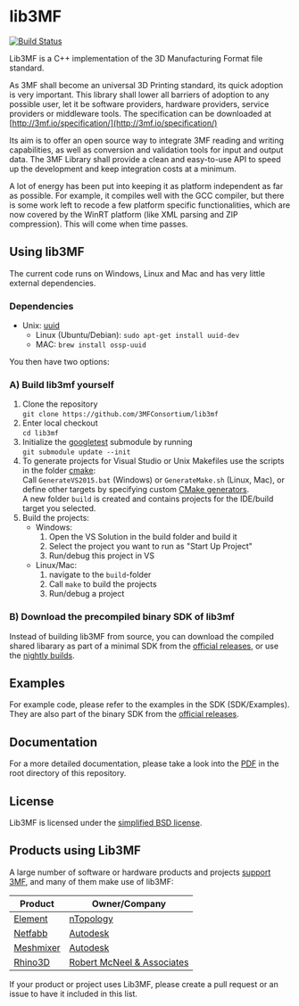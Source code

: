 # lib3MF
[![Build Status](https://travis-ci.org/3MFConsortium/lib3mf.svg?branch=master)](https://travis-ci.org/3MFConsortium/lib3mf)

Lib3MF is a C++ implementation of the 3D Manufacturing Format file standard.

As 3MF shall become an universal 3D Printing standard, its quick adoption is very important. 
This library shall lower all barriers of adoption to any possible user, let it be software 
providers, hardware providers, service providers or middleware tools.
The specification can be downloaded at
[http://3mf.io/specification/](http://3mf.io/specification/)

Its aim is to offer an open source way to integrate 3MF reading and writing capabilities, as well 
as conversion and validation tools for input and output data. The 3MF Library shall provide a 
clean and easy-to-use API to speed up the development and keep integration costs at a minimum.

A lot of energy has been put into keeping it as platform independent as far as possible. For
example, it compiles well with the GCC compiler, but there is some work left to recode a few
platform specific functionalities, which are now covered by the WinRT platform (like XML parsing
and ZIP compression). This will come when time passes.

## Using lib3MF
The current code runs on Windows, Linux and Mac and has very little external dependencies.

### Dependencies
* Unix: [uuid](https://linux.die.net/man/3/uuid)
    * Linux (Ubuntu/Debian): `sudo apt-get install uuid-dev`
    * MAC: `brew install ossp-uuid`

You then have two options:



### A) Build lib3mf yourself
1. Clone the repository\
`git clone https://github.com/3MFConsortium/lib3mf`
2. Enter local checkout\
`cd lib3mf`
3. Initialize the [googletest](https://github.com/google/googletest) submodule by running\
`git submodule update --init`
4. To generate projects for Visual Studio or Unix Makefiles use the scripts in the folder [cmake](cmake):\
Call `GenerateVS2015.bat` (Windows) or `GenerateMake.sh` (Linux, Mac), or
define other targets by specifying custom [CMake generators](https://cmake.org/cmake/help/v3.0/manual/cmake-generators.7.html).\
A new folder `build` is created and contains projects for the IDE/build target you selected.
5. Build the projects:
    * Windows:
      1. Open the VS Solution in the build folder and build it
      2. Select the project you want to run as "Start Up Project"
      3. Run/debug this project in VS
    * Linux/Mac:
      1. navigate to the `build`-folder 
      2. Call `make` to build the projects
      3. Run/debug a project 

### B) Download the precompiled binary SDK of lib3mf
Instead of building lib3MF from source, you can download the compiled shared libarary as part of a minimal SDK from the [official releases](https://github.com/3MFConsortium/lib3mf/releases),
or use the [nightly builds](https://github.com/3MFConsortium/lib3mf-binaries).

## Examples 
For example code, please refer to the examples in the SDK (SDK/Examples). They are also part of the binary SDK from the [official releases](https://github.com/3MFConsortium/lib3mf/releases).

## Documentation
For a more detailed documentation, please take a look into the [PDF](Lib3MF-1.pdf) in the root directory
of this repository.

## License
Lib3MF is licensed under the [simplified BSD license](LICENSE).

## Products using Lib3MF
A large number of software or hardware products and projects [support 3MF](https://3mf.io/adoption/), and many of them make use of lib3MF:

| Product | Owner/Company |
| --- | --- |
| [Element](https://www.ntopology.com/element-pro/) | [nTopology](https://www.ntopology.com/) |
| [Netfabb](https://www.autodesk.com/products/netfabb/overview/) | [Autodesk](https://www.autodesk.com/) |
| [Meshmixer](http://www.meshmixer.com/) | [Autodesk](https://www.autodesk.com/) |
| [Rhino3D](https://www.rhino3d.com/) | [Robert McNeel & Associates](https://www.mcneel.com/) |

If your product or project uses Lib3MF, please create a pull request or an issue to have it included in this list.
